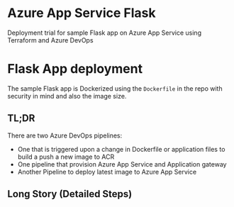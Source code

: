 # Azure App Service Flask
Deployment trial for sample Flask app on Azure App Service using Terraform and Azure DevOps


# Flask App deployment
The sample Flask app is Dockerized using the `Dockerfile` in the repo with security in mind and also the image size.

## TL;DR
There are two Azure DevOps pipelines:
* One that is triggered upon a change in Dockerfile or application files to build a push a new image to ACR
* One pipeline that provision Azure App Service and Application gateway
* Another Pipeline to deploy latest image to Azure App Service


## Long Story (Detailed Steps)
